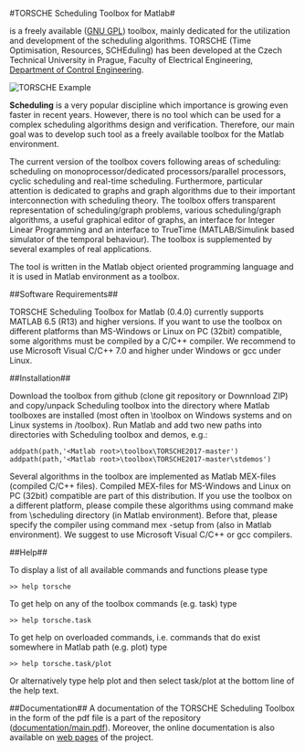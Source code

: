 #TORSCHE Scheduling Toolbox for Matlab#

is a freely available ([GNU GPL][l_gnu]) toolbox, mainly dedicated for the utilization and development of the scheduling algorithms. TORSCHE (Time Optimisation, Resources, SCHEduling) has been developed at the Czech Technical University in Prague, Faculty of Electrical Engineering, [Department of Control Engineering][l_dce]. 

![TORSCHE Example][i_example]

<b>Scheduling</b> is a very popular discipline which importance is growing even faster in recent years. However, there is no tool which can be used for a complex scheduling algorithms design and verification. Therefore, our main goal was to develop such tool as a freely available toolbox for the Matlab environment.

The current version of the toolbox covers following areas of scheduling: scheduling on monoprocessor/dedicated processors/parallel processors, cyclic scheduling and real-time scheduling. Furthermore, particular attention is dedicated to graphs and graph algorithms due to their important interconnection with scheduling theory. The toolbox offers transparent representation of scheduling/graph problems, various scheduling/graph algorithms, a useful graphical editor of graphs, an interface for Integer Linear Programming and an interface to TrueTime (MATLAB/Simulink based simulator of the temporal behaviour). The toolbox is supplemented by several examples of real applications.

The tool is written in the Matlab object oriented programming language and it is used in Matlab environment as a toolbox.

##Software Requirements##

TORSCHE Scheduling Toolbox for Matlab (0.4.0) currently supports MATLAB 6.5 (R13) and higher versions. If you want to use the toolbox on different platforms than MS-Windows or Linux on PC (32bit) compatible, some algorithms must be compiled by a C/C++ compiler. We recommend to use Microsoft Visual C/C++ 7.0 and higher under Windows or gcc under Linux.

##Installation##

Download the toolbox from github (clone git repository or Downnload ZIP) and copy/unpack Scheduling toolbox into the directory where Matlab toolboxes are installed (most often in <Matlab root>\toolbox on Windows systems and on Linux systems in <Matlab root>/toolbox). Run Matlab and add two new paths into directories with Scheduling toolbox and demos, e.g.:

    addpath(path,'<Matlab root>\toolbox\TORSCHE2017-master')
    addpath(path,'<Matlab root>\toolbox\TORSCHE2017-master\stdemos')

Several algorithms in the toolbox are implemented as Matlab MEX-files (compiled C/C++ files). Compiled MEX-files for MS-Windows and Linux on PC (32bit) compatible are part of this distribution. If you use the toolbox on a different platform, please compile these algorithms using command make from \scheduling directory (in Matlab environment). Before that, please specify the compiler using command mex -setup from (also in Matlab environment). We suggest to use Microsoft Visual C/C++ or gcc compilers.

##Help##

To display a list of all available commands and functions please type

    >> help torsche

To get help on any of the toolbox commands (e.g. task) type

    >> help torsche.task

To get help on overloaded commands, i.e. commands that do exist somewhere in Matlab path (e.g. plot) type

    >> help torsche.task/plot

Or alternatively type help plot and then select task/plot at the bottom line of the help text.

##Documentation##
A documentation of the TORSCHE Scheduling Toolbox in the form of the pdf file is a part of the repository ([documentation/main.pdf][l_doc]). Moreover, the online documentation is also available on [web pages][l_webpage] of the project.

[l_dce]: http://dce.fel.cvut.cz/en/
[l_doc]: documentation/main.pdf
[l_gnu]: LICENSE
[l_webpage]: https://rtime.felk.cvut.cz/scheduling-toolbox/
[i_example]: images/intro.gif
